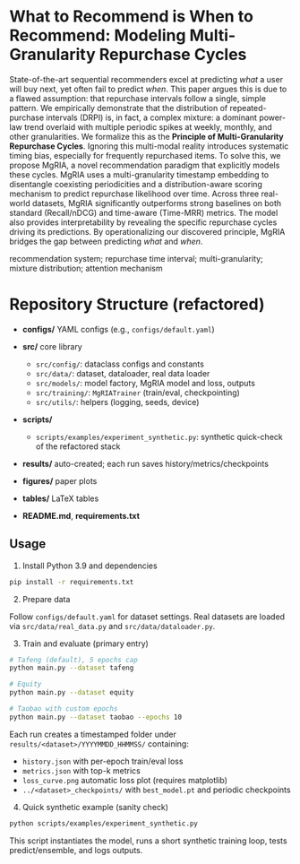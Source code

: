 # What to Recommend is When to Recommend: Modeling Multi-Granularity Repurchase Cycles

State-of-the-art sequential recommenders excel at predicting *what* a user will buy next, yet often fail to predict *when*. This paper argues this is due to a flawed assumption: that repurchase intervals follow a single, simple pattern. We empirically demonstrate that the distribution of repeated-purchase intervals (DRPI) is, in fact, a complex mixture: a dominant power-law trend overlaid with multiple periodic spikes at weekly, monthly, and other granularities. We formalize this as the **Principle of Multi-Granularity Repurchase Cycles**. Ignoring this multi-modal reality introduces systematic timing bias, especially for frequently repurchased items.
To solve this, we propose MgRIA, a novel recommendation paradigm that explicitly models these cycles. MgRIA uses a multi-granularity timestamp embedding to disentangle coexisting periodicities and a distribution-aware scoring mechanism to predict repurchase likelihood over time. Across three real-world datasets, MgRIA significantly outperforms strong baselines on both standard (Recall/nDCG) and time-aware (Time-MRR) metrics. The model also provides interpretability by revealing the specific repurchase cycles driving its predictions. By operationalizing our discovered principle, MgRIA bridges the gap between predicting *what* and *when*.

recommendation system; repurchase time interval; multi-granularity; mixture distribution; attention mechanism

# Repository Structure (refactored)

- **configs/** YAML configs (e.g., `configs/default.yaml`)
- **src/** core library

  - `src/config/`: dataclass configs and constants
  - `src/data/`: dataset, dataloader, real data loader
  - `src/models/`: model factory, MgRIA model and loss, outputs
  - `src/training/`: `MgRIATrainer` (train/eval, checkpointing)
  - `src/utils/`: helpers (logging, seeds, device)
- **scripts/**

  - `scripts/examples/experiment_synthetic.py`: synthetic quick-check of the refactored stack
- **results/** auto-created; each run saves history/metrics/checkpoints
- **figures/** paper plots
- **tables/** LaTeX tables
- **README.md**, **requirements.txt**

## Usage

1. Install Python 3.9 and dependencies

```bash
pip install -r requirements.txt
```

2. Prepare data

Follow `configs/default.yaml` for dataset settings. Real datasets are loaded via `src/data/real_data.py` and `src/data/dataloader.py`.

3. Train and evaluate (primary entry)

```bash
# Tafeng (default), 5 epochs cap
python main.py --dataset tafeng

# Equity
python main.py --dataset equity

# Taobao with custom epochs
python main.py --dataset taobao --epochs 10
```

Each run creates a timestamped folder under `results/<dataset>/YYYYMMDD_HHMMSS/` containing:

- `history.json` with per-epoch train/eval loss
- `metrics.json` with top-k metrics
- `loss_curve.png` automatic loss plot (requires matplotlib)
- `../<dataset>_checkpoints/` with `best_model.pt` and periodic checkpoints

4. Quick synthetic example (sanity check)

```bash
python scripts/examples/experiment_synthetic.py
```

This script instantiates the model, runs a short synthetic training loop, tests predict/ensemble, and logs outputs.
